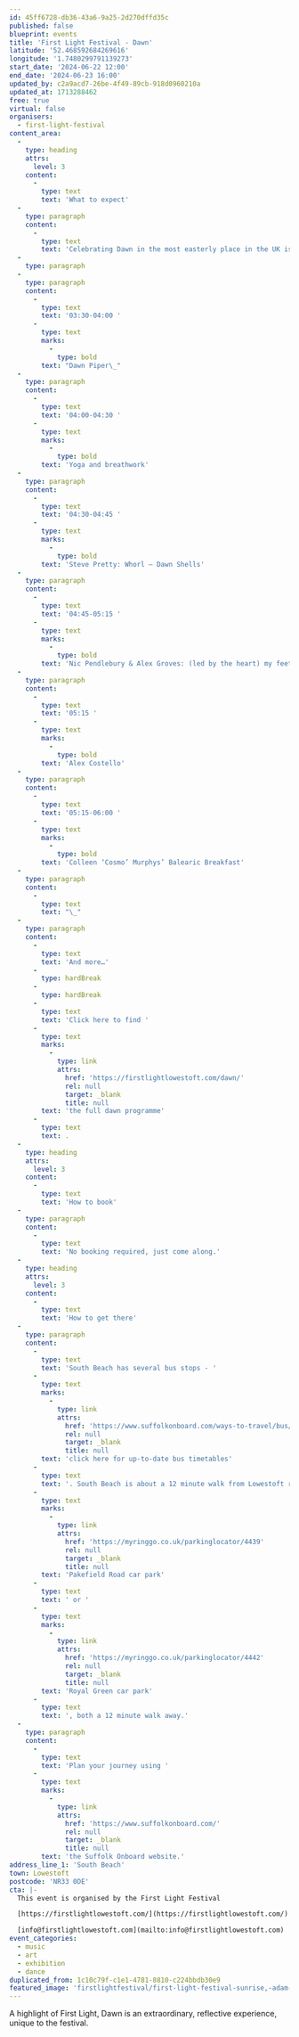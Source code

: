 ```yaml
---
id: 45ff6728-db36-43a6-9a25-2d270dffd35c
published: false
blueprint: events
title: 'First Light Festival - Dawn'
latitude: '52.468592684269616'
longitude: '1.7480299791139273'
start_date: '2024-06-22 12:00'
end_date: '2024-06-23 16:00'
updated_by: c2a9acd7-26be-4f49-89cb-918d0960210a
updated_at: 1713288462
free: true
virtual: false
organisers:
  - first-light-festival
content_area:
  -
    type: heading
    attrs:
      level: 3
    content:
      -
        type: text
        text: 'What to expect'
  -
    type: paragraph
    content:
      -
        type: text
        text: 'Celebrating Dawn in the most easterly place in the UK is special to First Light Festival. Join us as the first light of day gleams through the twilight – salute the sun with daybreak yoga, zone into our new music commissions and be part of our first Balearic Breakfast music and feasting experience. Breath in the sea air – it’s a brand new day!'
  -
    type: paragraph
  -
    type: paragraph
    content:
      -
        type: text
        text: '03:30-04:00 '
      -
        type: text
        marks:
          -
            type: bold
        text: "Dawn Piper\_"
  -
    type: paragraph
    content:
      -
        type: text
        text: '04:00-04:30 '
      -
        type: text
        marks:
          -
            type: bold
        text: 'Yoga and breathwork'
  -
    type: paragraph
    content:
      -
        type: text
        text: '04:30-04:45 '
      -
        type: text
        marks:
          -
            type: bold
        text: 'Steve Pretty: Whorl – Dawn Shells'
  -
    type: paragraph
    content:
      -
        type: text
        text: '04:45-05:15 '
      -
        type: text
        marks:
          -
            type: bold
        text: 'Nic Pendlebury & Alex Groves: (led by the heart) my feet will follow'
  -
    type: paragraph
    content:
      -
        type: text
        text: '05:15 '
      -
        type: text
        marks:
          -
            type: bold
        text: 'Alex Costello'
  -
    type: paragraph
    content:
      -
        type: text
        text: '05:15-06:00 '
      -
        type: text
        marks:
          -
            type: bold
        text: 'Colleen ‘Cosmo’ Murphys’ Balearic Breakfast'
  -
    type: paragraph
    content:
      -
        type: text
        text: "\_"
  -
    type: paragraph
    content:
      -
        type: text
        text: 'And more…'
      -
        type: hardBreak
      -
        type: hardBreak
      -
        type: text
        text: 'Click here to find '
      -
        type: text
        marks:
          -
            type: link
            attrs:
              href: 'https://firstlightlowestoft.com/dawn/'
              rel: null
              target: _blank
              title: null
        text: 'the full dawn programme'
      -
        type: text
        text: .
  -
    type: heading
    attrs:
      level: 3
    content:
      -
        type: text
        text: 'How to book'
  -
    type: paragraph
    content:
      -
        type: text
        text: 'No booking required, just come along.'
  -
    type: heading
    attrs:
      level: 3
    content:
      -
        type: text
        text: 'How to get there'
  -
    type: paragraph
    content:
      -
        type: text
        text: 'South Beach has several bus stops - '
      -
        type: text
        marks:
          -
            type: link
            attrs:
              href: 'https://www.suffolkonboard.com/ways-to-travel/bus/bus-timetables/?s-timetable=lowestoft'
              rel: null
              target: _blank
              title: null
        text: 'click here for up-to-date bus timetables'
      -
        type: text
        text: '. South Beach is about a 12 minute walk from Lowestoft rail station. The nearest car park is '
      -
        type: text
        marks:
          -
            type: link
            attrs:
              href: 'https://myringgo.co.uk/parkinglocator/4439'
              rel: null
              target: _blank
              title: null
        text: 'Pakefield Road car park'
      -
        type: text
        text: ' or '
      -
        type: text
        marks:
          -
            type: link
            attrs:
              href: 'https://myringgo.co.uk/parkinglocator/4442'
              rel: null
              target: _blank
              title: null
        text: 'Royal Green car park'
      -
        type: text
        text: ', both a 12 minute walk away.'
  -
    type: paragraph
    content:
      -
        type: text
        text: 'Plan your journey using '
      -
        type: text
        marks:
          -
            type: link
            attrs:
              href: 'https://www.suffolkonboard.com/'
              rel: null
              target: _blank
              title: null
        text: 'the Suffolk Onboard website.'
address_line_1: 'South Beach'
town: Lowestoft
postcode: 'NR33 0DE'
cta: |-
  This event is organised by the First Light Festival

  [https://firstlightlowestoft.com/](https://firstlightlowestoft.com/)

  [info@firstlightlowestoft.com](mailto:info@firstlightlowestoft.com)
event_categories:
  - music
  - art
  - exhibition
  - dance
duplicated_from: 1c10c79f-c1e1-4781-8810-c224bbdb30e9
featured_image: 'firstlightfestival/first-light-festival-sunrise,-adam-barnes-2.jpg'
---
```

A highlight of First Light, Dawn is an extraordinary, reflective experience, unique to the festival.
